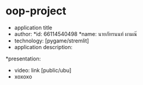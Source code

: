 # oop-project
- application title
- author:
  *id: 66114540498
  *name: นายภัทรนนท์ ผามณ๊
- technology:
[pygame/stremlit]
- application description:

*presentation: 
* video: link [public/ubu]
* xoxoxo
